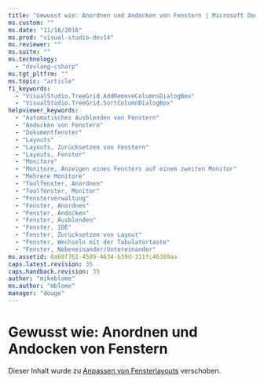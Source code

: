 ```yaml
---
title: "Gewusst wie: Anordnen und Andocken von Fenstern | Microsoft Docs"
ms.custom: ""
ms.date: "11/16/2016"
ms.prod: "visual-studio-dev14"
ms.reviewer: ""
ms.suite: ""
ms.technology: 
  - "devlang-csharp"
ms.tgt_pltfrm: ""
ms.topic: "article"
f1_keywords: 
  - "VisualStudio.TreeGrid.AddRemoveColumnsDialogBox"
  - "VisualStudio.TreeGrid.SortColumnDialogBox"
helpviewer_keywords: 
  - "Automatisches Ausblenden von Fenstern"
  - "Andocken von Fenstern"
  - "Dokumentfenster"
  - "Layouts"
  - "Layouts, Zurücksetzen von Fenstern"
  - "Layouts, Fenster"
  - "Monitore"
  - "Monitore, Anzeigen eines Fensters auf einem zweiten Monitor"
  - "Mehrere Monitore"
  - "Toolfenster, Anordnen"
  - "Toolfenster, Monitor"
  - "Fensterverwaltung"
  - "Fenster, Anordnen"
  - "Fenster, Andocken"
  - "Fenster, Ausblenden"
  - "Fenster, IDE"
  - "Fenster, Zurücksetzen von Layout"
  - "Fenster, Wechseln mit der Tabulatortaste"
  - "Fenster, Nebeneinander/Untereinander"
ms.assetid: 6a68f761-4589-4634-b39d-311fc46309aa
caps.latest.revision: 35
caps.handback.revision: 35
author: "mikeblome"
ms.author: "mblome"
manager: "douge"
---
```

# Gewusst wie: Anordnen und Andocken von Fenstern
Dieser Inhalt wurde zu [Anpassen von Fensterlayouts](../ide/customizing-window-layouts-in-visual-studio.md) verschoben.